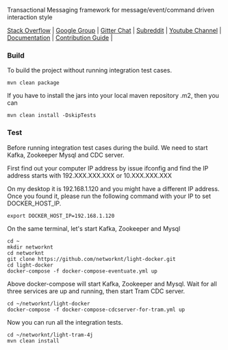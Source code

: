 Transactional Messaging framework for message/event/command driven interaction style

[Stack Overflow](https://stackoverflow.com/questions/tagged/light-4j) |
[Google Group](https://groups.google.com/forum/#!forum/light-4j) |
[Gitter Chat](https://gitter.im/networknt/light-tram-4j) |
[Subreddit](https://www.reddit.com/r/lightapi/) |
[Youtube Channel](https://www.youtube.com/channel/UCHCRMWJVXw8iB7zKxF55Byw) |
[Documentation](https://doc.networknt.com/style/light-tram-4j/) |
[Contribution Guide](https://doc.networknt.com/contribute/) |

### Build

To build the project without running integration test cases. 

```
mvn clean package
```

If you have to install the jars into your local maven repository .m2, then you can

```
mvn clean install -DskipTests
```

### Test

Before running integration test cases during the build. We need to start Kafka, Zookeeper
Mysql and CDC server. 

First find out your computer IP address by issue ifconfig and find the IP address starts
with 192.XXX.XXX.XXX or 10.XXX.XXX.XXX

On my desktop it is 192.168.1.120 and you might have a different IP address. Once you found
it, please run the following command with your IP to set DOCKER_HOST_IP.  

```
export DOCKER_HOST_IP=192.168.1.120
```
On the same terminal, let's start Kafka, Zookeeper and Mysql

```
cd ~
mkdir networknt
cd networknt
git clone https://github.com/networknt/light-docker.git
cd light-docker
docker-compose -f docker-compose-eventuate.yml up
```
Above docker-compose will start Kafka, Zookeeper and Mysql. Wait for all three services
are up and running, then start Tram CDC server.

```
cd ~/networknt/light-docker
docker-compose -f docker-compose-cdcserver-for-tram.yml up
``` 

Now you can run all the integration tests. 

```
cd ~/networknt/light-tram-4j
mvn clean install
```

